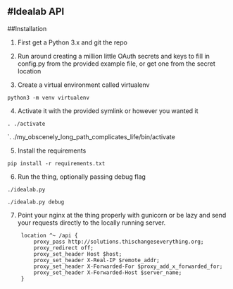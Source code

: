 #Idealab API
---

##Installation

1. First get a Python 3.x and git the repo

2. Run around creating a million little OAuth secrets and keys to fill in config.py from the provided example file, or get one from the secret location

3. Create a virtual environment called virtualenv

`python3 -m venv virtualenv`

4. Activate it with the provided symlink or however you wanted it

`. ./activate`

`. ./my_obscenely_long_path_complicates_life/bin/activate

5. Install the requirements

`pip install -r requirements.txt`

6. Run the thing, optionally passing debug flag

`./idealab.py`

`./idealab.py debug`

7. Point your nginx at the thing properly with gunicorn or be lazy and send your requests directly to the locally running server.


		location ^~ /api {
			proxy_pass http://solutions.thischangeseverything.org;
			proxy_redirect off;
			proxy_set_header Host $host;
			proxy_set_header X-Real-IP $remote_addr;
			proxy_set_header X-Forwarded-For $proxy_add_x_forwarded_for;
			proxy_set_header X-Forwarded-Host $server_name;
		}
